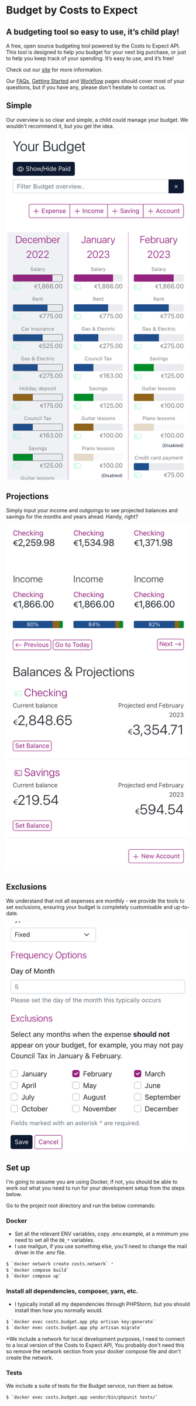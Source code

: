 # Budget by Costs to Expect

## A budgeting tool so easy to use, it’s child play!

A free, open source budgeting tool powered by the Costs to Expect API. This tool is designed to help you 
budget for your next big purchase, or just to help you keep track of your spending. It’s easy to use, and it’s 
free!

Check out our [site](https://budget.costs-to-expect.com) for more information.

Our [FAQs](https://budget.costs-to-expect.com/faqs), [Getting Started](https://budget.costs-to-expect.com/getting-started) 
and [Workflow](https://budget.costs-to-expect.com/workflow) pages should cover most of your questions, but if you 
have any, please don't hesitate to contact us.

## Simple

Our overview is so clear and simple, a child could manage your budget. We wouldn’t recommend it, but you get the idea.

![Budget overview](/public/images/readme/budget-overview.png)

## Projections

Simply input your income and outgoings to see projected balances and savings for the months and years ahead. Handy, right?

![Budget overview](/public/images/readme/budget-projections.png)

## Exclusions

We understand that not all expenses are monthly - we provide the tools to set exclusions, ensuring your budget is completely customisable and up-to-date.

![Budget overview](/public/images/readme/budget-item-exclusions.png)

## Set up

I'm going to assume you are using Docker, if not, you should be able to work out what you need to run for your 
development setup from the steps below.

Go to the project root directory and run the below commands:

### Docker

- Set all the relevant ENV variables, copy .env.example, at a minimum you need to set all the `DB_*` variables.
- I use mailgun, if you use something else, you'll need to change the mail driver in the .env file.

```bash
$ `docker network create costs.network` *
$ `docker compose build`
$ `docker compose up`
```
### Install all dependencies, composer, yarn, etc.

- I typically install all my dependencies through PHPStorm, but you should install then how you normally would.

```bash
$ `docker exec costs.budget.app php artisan key:generate`
$ `docker exec costs.budget.app php artisan migrate`
```

*We include a network for local development purposes, I need to connect to a local version of the Costs to Expect
API, You probably don't need this so remove the network section from your docker compose file and don't create the
network.

### Tests

We include a suite of tests for the Budget service, run them as below.

```bash
$ `docker exec costs.budget.app vendor/bin/phpunit tests/`
```
